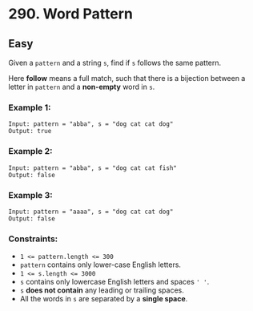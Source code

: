 # 290. Word Pattern


## Easy

Given a `pattern` and a string `s`, find if `s` follows the same pattern.

Here **follow** means a full match, such that there is a bijection between a letter in `pattern` and a **non-empty** word in `s`.

### Example 1:
```console
Input: pattern = "abba", s = "dog cat cat dog"
Output: true
```

### Example 2:
```console
Input: pattern = "abba", s = "dog cat cat fish"
Output: false
```

### Example 3:
```console
Input: pattern = "aaaa", s = "dog cat cat dog"
Output: false
```

### Constraints:

- `1 <= pattern.length <= 300`
- `pattern` contains only lower-case English letters.
- `1 <= s.length <= 3000`
- `s` contains only lowercase English letters and spaces `' '`.
- `s` **does not contain** any leading or trailing spaces.
- All the words in `s` are separated by a **single space**.